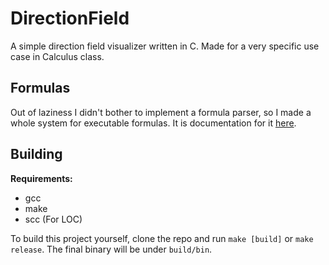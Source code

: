 # DirectionField

A simple direction field visualizer written in C. Made for a very specific use case in Calculus class.

## Formulas

Out of laziness I didn't bother to implement a formula parser, so I made a whole system for executable formulas. It is documentation for it [here](docs/formulas.md).

## Building

**Requirements:**
- gcc
- make
- scc (For LOC)

To build this project yourself, clone the repo and run `make [build]` or `make release`.
The final binary will be under `build/bin`.
